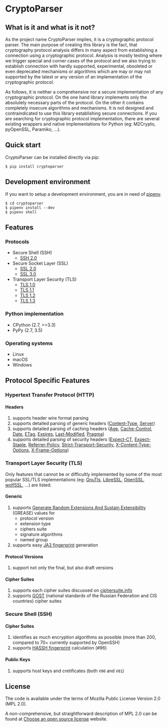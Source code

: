 # CryptoParser

## What is it and what is it not?

As the project name CryptoParser implies, it is a cryptographic protocol parser. The main purpose of creating this
library is the fact, that cryptography protocol analysis differs in many aspect from establishing a connection using a
cryptographic protocol. Analysis is mostly testing where we trigger special and corner cases of the protocol and we also
trying to establish connection with hardly supported, experimental, obsoleted or even deprecated mechanisms or
algorithms which are may or may not supported by the latest or any version of an implementation of the cryptographic
protocol.

As follows, it is neither a comprehensive nor a secure implementation of any cryptographic protocol. On the one hand
library implements only the absolutely necessary parts of the protocol. On the other it contains completely insecure
algorithms and mechanisms. It is not designed and contraindicated to use this library establishing secure connections.
If you are searching for cryptographic protocol implementation, there are several existing wrappers and native
implementations for Python (eg: M2Crypto, pyOpenSSL, Paramiko, \...).

## Quick start

CryptoParser can be installed directly via pip:

```shell
$ pip install cryptoparser
```

## Development environment

If you want to setup a development environment, you are in need of [pipenv](https://docs.pipenv.org/).

```shell
$ cd cryptoparser
$ pipenv install --dev
$ pipenv shell
```

## Features

### Protocols

- Secure Shell (SSH)
  - [SSH 2.0](https://tools.ietf.org/html/rfc4253)
- Secure Socket Layer (SSL)
  - [SSL 2.0](https://tools.ietf.org/html/draft-hickman-netscape-ssl-00)
  - [SSL 3.0](https://tools.ietf.org/html/rfc6101)
- Transport Layer Security (TLS)
  - [TLS 1.0](https://tools.ietf.org/html/rfc2246)
  - [TLS 1.1](https://tools.ietf.org/html/rfc4346)
  - [TLS 1.2](https://tools.ietf.org/html/rfc5246)
  - [TLS 1.3](https://tools.ietf.org/html/rfc8446)

### Python implementation

- CPython (2.7, \>=3.3)
- PyPy (2.7, 3.5)

### Operating systems

- Linux
- macOS
- Windows

## Protocol Specific Features

### Hypertext Transfer Protocol (HTTP)

#### Headers

1.  supports header wire format parsing
2.  supports detailed parsing of generic headers
    ([Content-Type](https://developer.mozilla.org/en-US/docs/Web/HTTP/Headers/Content-Type),
    [Server](https://developer.mozilla.org/en-US/docs/Web/HTTP/Headers/Server))
3.  supports detailed parsing of caching headers ([Age](https://developer.mozilla.org/en-US/docs/Web/HTTP/Headers/Age),
    [Cache-Control](https://developer.mozilla.org/en-US/docs/Web/HTTP/Headers/Cache-Control),
    [Date](https://developer.mozilla.org/en-US/docs/Web/HTTP/Headers/Date),
    [ETag](https://developer.mozilla.org/en-US/docs/Web/HTTP/Headers/ETag),
    [Expires](https://developer.mozilla.org/en-US/docs/Web/HTTP/Headers/Expires),
    [Last-Modified](https://developer.mozilla.org/en-US/docs/Web/HTTP/Headers/Last-Modified),
    [Pragma](https://developer.mozilla.org/en-US/docs/Web/HTTP/Headers/Pragma))
4.  supports detailed parsing of security headers
    ([Expect-CT](https://developer.mozilla.org/en-US/docs/Web/HTTP/Headers/Expect-CT),
    [Expect-Staple](https://scotthelme.co.uk/designing-a-new-security-header-expect-staple),
    [Referrer-Policy](https://developer.mozilla.org/en-US/docs/Web/HTTP/Headers/Referrer-Policy),
    [Strict-Transport-Security](https://developer.mozilla.org/en-US/docs/Web/HTTP/Headers/Strict-Transport-Security),
    [X-Content-Type-Options](https://developer.mozilla.org/en-US/docs/Web/HTTP/Headers/X-Content-Type-Options),
    [X-Frame-Options](https://developer.mozilla.org/en-US/docs/Web/HTTP/Headers/X-Frame-Options))

### Transport Layer Security (TLS)

Only features that cannot be or difficultly implemented by some of the most popular SSL/TLS implementations (eg:
[GnuTls](https://www.gnutls.org/), [LibreSSL](https://www.libressl.org/), [OpenSSL](https://www.openssl.org/),
[wolfSSL](https://www.wolfssl.com/), \...) are listed.

#### Generic

1.  supports [Generate Random Extensions And Sustain
    Extensibility](https://tools.ietf.org/html/draft-ietf-tls-grease-04) (GREASE) values for
    - protocol version
    - extension type
    - ciphers suite
    - signature algorithms
    - named group
2.  supports easy [JA3
    fingerprint](https://engineering.salesforce.com/tls-fingerprinting-with-ja3-and-ja3s-247362855967) generation

#### Protocol Versions

1.  support not only the final, but also draft versions

#### Cipher Suites

1.  supports each cipher suites discussed on [ciphersuite.info](https://ciphersuite.info)
2.  supports [GOST](https://en.wikipedia.org/wiki/GOST) (national standards of the Russian Federation and CIS countries)
    cipher suites

### Secure Shell (SSH)

#### Cipher Suites

1.  identifies as much encryption algorithms as possible (more than 200, compared to 70+ currently supported by OpenSSH)
2.  supports [HASSH fingerprint](https://engineering.salesforce.com/open-sourcing-hassh-abed3ae5044c/) calculation
    (\#96)

#### Public Keys

1.  supports host keys and cretificates (both `V00` and `V01`)

## License

The code is available under the terms of Mozilla Public License Version 2.0 (MPL 2.0).

A non-comprehensive, but straightforward description of MPL 2.0 can be found at [Choose an open source
license](https://choosealicense.com/licenses#mpl-2.0) website.
